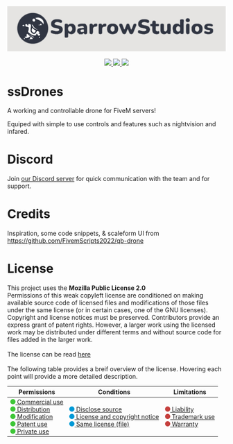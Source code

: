 <p align="center">
    <img src="./.github/assets/sparrowStudiosBanner.png">
</p>
<p align="center">
    <a href="https://github.com/badges/shields/graphs/contributors" alt="Contributors">
        <img src="https://img.shields.io/github/contributors/SparrowStudios/ssDrones" />
    </a>
    <a href="./license" alt="License">
        <img src="https://img.shields.io/github/license/SparrowStudios/ssDrones" />
    </a>
    <a href="https://discord.gg/FTYjcbkzFn" alt="Discord">
        <img src="https://img.shields.io/discord/1116847034863984730?label=Discord&logo=Discord" />
    </a>
</p>

# ssDrones
A working and controllable drone for FiveM servers!

Equiped with simple to use controls and features such as nightvision and infared.

# Discord
Join [our Discord server](https://discord.gg/FTYjcbkzFn) for quick communication with the team and for support.

# Credits
Inspiration, some code snippets, & scaleform UI from https://github.com/FivemScripts2022/qb-drone

# License
This project uses the **Mozilla Public License 2.0**
<br>
Permissions of this weak copyleft license are conditioned on making available source code of licensed files and modifications of those files under the same license (or in certain cases, one of the GNU licenses). Copyright and license notices must be preserved. Contributors provide an express grant of patent rights. However, a larger work using the licensed work may be distributed under different terms and without source code for files added in the larger work.
<br>
<br>
The license can be read [here](./license)
<br>
<br>
The following table provides a breif overview of the license. Hovering each point will provide a more detailed description.

[permissions1]: ## "The licensed material and derivatives may be used for commercial purposes."
[permissions2]: ## "The licensed material may be distributed."
[permissions3]: ## "The licensed material may be modified."
[permissions4]: ## "This license provides an express grant of patent rights from contributors."
[permissions5]: ## "The licensed material may be used and modified in private."

[conditions1]: ## "Source code must be made available when the licensed material is distributed."
[conditions2]: ## "A copy of the license and copyright notice must be included with the licensed material."
[conditions3]: ## "Modifications must be released under the same license when distributing the licensed material. In some cases a similar or related license may be used."

[limitations1]: ## "This license includes a limitation of liability."
[limitations2]: ## "This license explicitly states that it does NOT grant trademark rights, even though licenses without such a statement probably do not grant any implicit trademark rights."
[limitations3]: ## "This license explicitly states that it does NOT provide any warranty."

| Permissions | Conditions | Limitations |
|---|---|---|
| [<img src="./.github/assets/licenseSpriteGreen.png"> Commercial use][permissions1] <br> [<img src="./.github/assets/licenseSpriteGreen.png"> Distribution][permissions2] <br> [<img src="./.github/assets/licenseSpriteGreen.png"> Modification][permissions3] <br> [<img src="./.github/assets/licenseSpriteGreen.png"> Patent use][permissions4] <br> [<img src="./.github/assets/licenseSpriteGreen.png"> Private use][permissions5] | [<img src="./.github/assets/licenseSpriteBlue.png"> Disclose source][conditions1] <br> [<img src="./.github/assets/licenseSpriteBlue.png"> License and copyright notice][conditions3] <br> [<img src="./.github/assets/licenseSpriteBlue.png"> Same license (file)][conditions2] | [<img src="./.github/assets/licenseSpriteRed.png"> Liability][limitations1] <br> [<img src="./.github/assets/licenseSpriteRed.png"> Trademark use][limitations2] <br> [<img src="./.github/assets/licenseSpriteRed.png"> Warranty][limitations3] |
